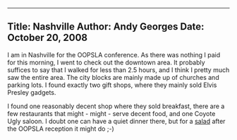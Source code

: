 -----
Title:  Nashville
Author: Andy Georges
Date: October 20, 2008
----







I am in Nashville for the OOPSLA conference. As there was nothing I paid
for this morning, I went to check out the downtown area. It probably
suffices to say that I walked for less than 2.5 hours, and I think I
pretty much saw the entire area. The city blocks are mainly made up of
churches and parking lots. I found exactly two gift shops, where they
mainly sold Elvis Presley gadgets.


I found one reasonably decent shop where they sold breakfast, there are
a few restaurants that might - might - serve decent food, and one Coyote
Ugly saloon. I doubt one can have a quiet dinner there, but for a
[salad](http://www.blueshoecafe.com/coyoteugly.pdf) after the OOPSLA
reception it might do ;-)




